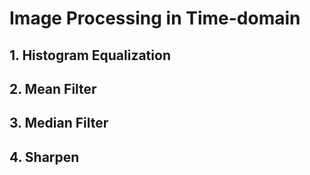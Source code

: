 # Image Processing in Time-domain
## 1. Histogram Equalization
## 2. Mean Filter
## 3. Median Filter
## 4. Sharpen
